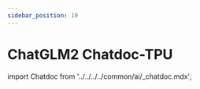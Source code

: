 ```yaml
---
sidebar_position: 10
---
```


# ChatGLM2 Chatdoc-TPU

import Chatdoc from '../../../../common/ai/\_chatdoc.mdx';

<Chatdoc />
